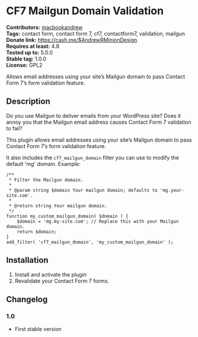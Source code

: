 # CF7 Mailgun Domain Validation #
**Contributors:** [macbookandrew](https://profiles.wordpress.org/macbookandrew)  
**Tags:** contact form, contact form 7, cf7, contactform7, validation, mailgun  
**Donate link:** https://cash.me/$AndrewRMinionDesign  
**Requires at least:** 4.8  
**Tested up to:** 5.0.0  
**Stable tag:** 1.0.0  
**License:** GPL2  

Allows email addresses using your site’s Mailgun domain to pass Contact Form 7’s form validation feature.

## Description ##
Do you use Mailgun to deliver emails from your WordPress site? Does it annoy you that the Mailgun email address causes Contact Form 7 validation to fail?

This plugin allows email addresses using your site’s Mailgun domain to pass Contact Form 7’s form validation feature.

It also includes the `cf7_mailgun_domain` filter you can use to modify the default 'mg' domain. Example:

```
/**
 * Filter the Mailgun domain.
 *
 * @param string $domain Your mailgun domain; defaults to 'mg.your-site.com'.
 *
 * @return string Your mailgun domain.
 */
function my_custom_mailgun_domain( $domain ) {
	$domain = 'mg.my-site.com'; // Replace this with your Mailgun domain.
	return $domain;
}
add_filter( 'cf7_mailgun_domain', 'my_custom_mailgun_domain' );
```

## Installation ##
1. Install and activate the plugin
1. Revalidate your Contact Form 7 forms.

## Changelog ##

### 1.0 ###
- First stable version
